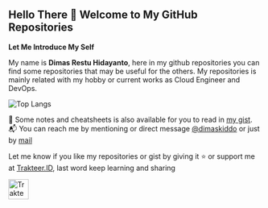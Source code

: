 ## Hello There 👋 Welcome to My GitHub Repositories

**Let Me Introduce My Self**

My name is **Dimas Restu Hidayanto**, here in my github repositories you can find some repositories that may be useful for the others. My repositories is mainly related with my hobby or current works as Cloud Engineer and DevOps.

![Top Langs](https://github-readme-stats.vercel.app/api/top-langs/?username=dimaskiddo&layout=compact)

📙  Some notes and cheatsheets is also available for you to read in [my gist](https://gist.github.com/dimaskiddo).  📬  You can reach me by mentioning or direct message [@dimaskiddo](https://twitter.com/dimaskiddo) or just by [mail](mailto:dimas.restu@student.upi.edu)

Let me know if you like my repositories or gist by giving it ⭐️ or support me at [Trakteer.ID](https://trakteer.id/dimaskiddo/tip), last word keep learning and sharing

<a href="https://trakteer.id/dimaskiddo/tip" target="_blank"><img id="wse-buttons-preview" src="https://cdn.trakteer.id/images/embed/trbtn-red-6.png" height="40" style="border: 0px; height: 40px;" alt="Trakteer Saya"></a>
